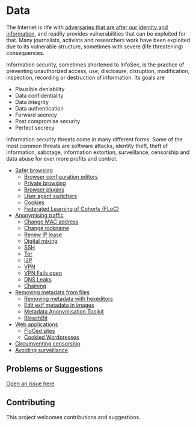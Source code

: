 # Data

The Internet is rife with [adversaries that are after our identity and information](../../threat-modelling/DA-threat-model/adversaries), and readily provides vulnerabilities that can be exploited for that. Many journalists, activists and researchers work have been exploited due to its vulnerable structure, sometimes with severe (life threatening) consequences.

Information security, sometimes shortened to InfoSec, is the practice of preventing unauthorized access, use, disclosure, disruption, modification, inspection, recording or destruction of information. Its goals are

* Plausible deniability
* Data confidentiality
* Data integrity
* Data authentication
* Forward secrecy
* Post compromise security
* Perfect secrecy

Information security threats come in many different forms. Some of the most common threats are software attacks, identity theft, theft of information, sabotage, information extortion, surveillance, censorship and data abuse for ever more profits and control.

* [Safer browsing](Safer-browsing.md)
  * [Browser configuration editors](Browser-configuration-editors.md)
  * [Private browsing](Private-browsing.md)
  * [Browser plugins](Browser-plugins.md)
  * [User agent switchers](User-agent-switchers.md)
  * [Cookies](Cookies.md)
  * [Federated Learning of Cohorts (FLoC)](FLoC.md)
* [Anonymising traffic](Anonymising-traffic.md)
  * [Change MAC address](Change-MAC-address.md)
  * [Change nickname](Change-nickname.md)
  * [Renew IP lease](Renew-IP-lease.md)
  * [Digital mixing](Digital-mixing.md)
  * [SSH](SSH.md)
  * [Tor](Tor.md)
  * [I2P](I2P.md)
  * [VPN](VPN.md)
  * [VPN Fails open](VPN-fail-open.md)
  * [DNS Leaks](DNS-leaks.md)
  * [Chaining](Chaining.md)
* [Removing metadata from files](Removing-metadata-from-files.md)
  * [Removing metadata with hexeditors](Removing-metadata-with-hexeditors.md)
  * [Edit exif metadata in images](Edit-exif-metadata-in-images.md)
  * [Metadata Anonymisation Toolkit](MAT.md)
  * [BleachBit](BleachBit.md)
* [Web applications](Web-applications.md)
  * [FloCed sites](FloCed-sites.md)
  * [Cookied Wordpresses](Cookied-wps.md)
* [Circumventing censorship](Circumventing-censorship.md)
* [Avoiding surveillance](Avoiding-surveillance.md)

## Problems or Suggestions

[Open an issue here](https://github.com/tymyrddin/orchard/issues)

## Contributing

This project welcomes contributions and suggestions. 
